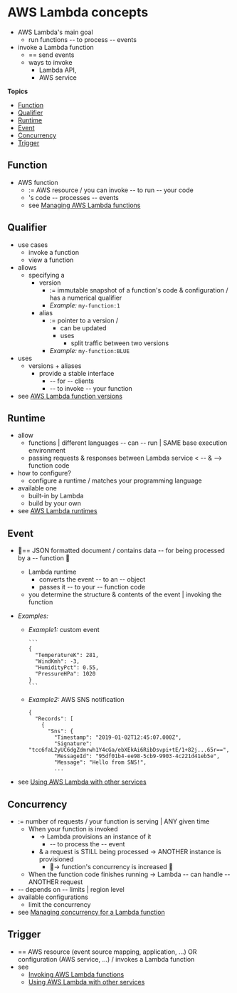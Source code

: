 # AWS Lambda concepts<a name="gettingstarted-concepts"></a>

* AWS Lambda's main goal
  * run functions -- to process -- events
* invoke a Lambda function
  * == send events
  * ways to invoke
    * Lambda API,
    * AWS service

**Topics**
+ [Function](#gettingstarted-concepts-function)
+ [Qualifier](#gettingstarted-concepts-qualifier)
+ [Runtime](#gettingstarted-concepts-runtimes)
+ [Event](#gettingstarted-concepts-event)
+ [Concurrency](#gettingstarted-concepts-concurrency)
+ [Trigger](#gettingstarted-concepts-trigger)

## Function<a name="gettingstarted-concepts-function"></a>

* AWS function
  * := AWS resource / you can invoke -- to run -- your code
  * 's code -- processes -- events 
  * see [Managing AWS Lambda functions](lambda-functions.md)

## Qualifier<a name="gettingstarted-concepts-qualifier"></a>

* use cases
  * invoke a function
  * view a function
* allows
  * specifying a
    * version
      * := immutable snapshot of a function's code & configuration / has a numerical qualifier
      * _Example:_ `my-function:1`
    * alias
      * := pointer to a version / 
        * can be updated
        * uses
          * split traffic between two versions
      * _Example:_ `my-function:BLUE`
* uses 
  * versions + aliases
    * provide a stable interface
      * -- for -- clients
      * -- to invoke -- your function
* see [AWS Lambda function versions](configuration-versions.md)

## Runtime<a name="gettingstarted-concepts-runtimes"></a>

* allow
  * functions | different languages -- can -- run | SAME base execution environment
  * passing requests & responses between Lambda service < -- & --> function code
* how to configure?
  * configure a runtime / matches your programming language
* available one
  * built-in by Lambda
  * build by your own
* see [AWS Lambda runtimes](lambda-runtimes.md)

## Event<a name="gettingstarted-concepts-event"></a>

* 👀== JSON formatted document / contains data -- for being processed by a -- function 👀
  * Lambda runtime
    * converts the event -- to an -- object
    * passes it -- to your -- function code
  * you determine the structure & contents of the event | invoking the function 
* _Examples:_
  * _Example1:_ custom event  

        ```
        {
          "TemperatureK": 281,
          "WindKmh": -3,
          "HumidityPct": 0.55,
          "PressureHPa": 1020
        }
        ```
  * _Example2:_ AWS SNS notification  

    ```
    {
      "Records": [
        {
          "Sns": {
            "Timestamp": "2019-01-02T12:45:07.000Z",
            "Signature": "tcc6faL2yUC6dgZdmrwh1Y4cGa/ebXEkAi6RibDsvpi+tE/1+82j...65r==",
            "MessageId": "95df01b4-ee98-5cb9-9903-4c221d41eb5e",
            "Message": "Hello from SNS!",
            ...
    ```

* see [Using AWS Lambda with other services](lambda-services.md)

## Concurrency<a name="gettingstarted-concepts-concurrency"></a>

* := number of requests / your function is serving | ANY given time
  * When your function is invoked 
    * -> Lambda provisions an instance of it
      * -- to process the -- event
    * & a request is STILL being processed -> ANOTHER instance is provisioned 
      * 👀-> function's concurrency is increased 👀 
  * When the function code finishes running -> Lambda -- can handle -- ANOTHER request
* -- depends on -- limits | region level
* available configurations
  * limit the concurrency 
* see [Managing concurrency for a Lambda function](configuration-concurrency.md)

## Trigger<a name="gettingstarted-concepts-trigger"></a>

* == AWS resource (event source mapping, application, ...) OR configuration (AWS service, ...) / invokes a Lambda function
* see
  * [Invoking AWS Lambda functions](lambda-invocation.md)
  * [Using AWS Lambda with other services](lambda-services.md)